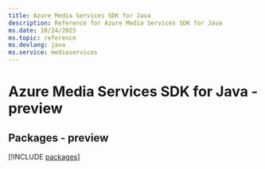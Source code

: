 ```yaml
---
title: Azure Media Services SDK for Java
description: Reference for Azure Media Services SDK for Java
ms.date: 10/24/2025
ms.topic: reference
ms.devlang: java
ms.service: mediaservices
---
```

# Azure Media Services SDK for Java - preview
## Packages - preview
[!INCLUDE [packages](media-services-index.md)]